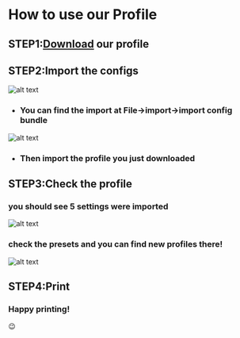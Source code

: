 # How to use our Profile
## STEP1:[Download](https://github.com/Prorifi3D-Official/Prorifi3D-Upgrades/blob/main/Profile/PrusaSlicer_config_Prorifi3D_bundle.ini) our profile

## STEP2:Import the configs
![alt text](https://github.com/Prorifi3D-Official/Prorifi3D-Upgrades/blob/main/Profile/src/pic1.png)
- ### You can find the import at File->import->import config bundle
![alt text](https://github.com/Prorifi3D-Official/Prorifi3D-Upgrades/blob/main/Profile/src/pic2.png)
- ### Then import the profile you just downloaded

## STEP3:Check the profile
### you should see 5 settings were imported
![alt text](https://github.com/Prorifi3D-Official/Prorifi3D-Upgrades/blob/main/Profile/src/pic3.png)
### check the presets and you can find new profiles there!
![alt text](https://github.com/Prorifi3D-Official/Prorifi3D-Upgrades/blob/main/Profile/src/pic4.png)

## STEP4:Print
### Happy printing!
:wink:
